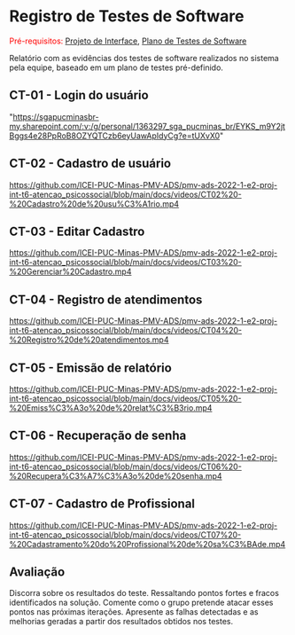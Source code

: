 # Registro de Testes de Software

<span style="color:red">Pré-requisitos: <a href="3-Projeto de Interface.md"> Projeto de Interface</a></span>, <a href="8-Plano de Testes de Software.md"> Plano de Testes de Software</a>

Relatório com as evidências dos testes de software realizados no sistema pela equipe, baseado em um plano de testes pré-definido.


## CT-01 - Login do usuário

"https://sgapucminasbr-my.sharepoint.com/:v:/g/personal/1363297_sga_pucminas_br/EYKS_m9Y2jtBggs4e28PpRoB8OZYQTCzb6eyUawApIdyCg?e=tUXvX0"

## CT-02 - Cadastro de usuário  
  
https://github.com/ICEI-PUC-Minas-PMV-ADS/pmv-ads-2022-1-e2-proj-int-t6-atencao_psicossocial/blob/main/docs/videos/CT02%20-%20Cadastro%20de%20usu%C3%A1rio.mp4

## CT-03 - Editar Cadastro

https://github.com/ICEI-PUC-Minas-PMV-ADS/pmv-ads-2022-1-e2-proj-int-t6-atencao_psicossocial/blob/main/docs/videos/CT03%20-%20Gerenciar%20Cadastro.mp4

## CT-04 - Registro de atendimentos

https://github.com/ICEI-PUC-Minas-PMV-ADS/pmv-ads-2022-1-e2-proj-int-t6-atencao_psicossocial/blob/main/docs/videos/CT04%20-%20Registro%20de%20atendimentos.mp4

## CT-05 - Emissão de relatório

https://github.com/ICEI-PUC-Minas-PMV-ADS/pmv-ads-2022-1-e2-proj-int-t6-atencao_psicossocial/blob/main/docs/videos/CT05%20-%20Emiss%C3%A3o%20de%20relat%C3%B3rio.mp4

## CT-06 - Recuperação de senha

https://github.com/ICEI-PUC-Minas-PMV-ADS/pmv-ads-2022-1-e2-proj-int-t6-atencao_psicossocial/blob/main/docs/videos/CT06%20-%20Recupera%C3%A7%C3%A3o%20de%20senha.mp4
  
## CT-07 - Cadastro de Profissional

https://github.com/ICEI-PUC-Minas-PMV-ADS/pmv-ads-2022-1-e2-proj-int-t6-atencao_psicossocial/blob/main/docs/videos/CT07%20-%20Cadastramento%20do%20Profissional%20de%20sa%C3%BAde.mp4

## Avaliação

Discorra sobre os resultados do teste. Ressaltando pontos fortes e fracos identificados na solução. Comente como o grupo pretende atacar esses pontos nas próximas iterações. Apresente as falhas detectadas e as melhorias geradas a partir dos resultados obtidos nos testes.
